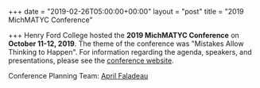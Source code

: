 +++
date = "2019-02-26T05:00:00+00:00"
layout = "post"
title = "2019 MichMATYC Conference"

+++
Henry Ford College hosted the **2019 MichMATYC Conference** on **October 11-12, 2019**. The theme of the conference 
was "Mistakes Allow Thinking to Happen". For information regarding the agenda, speakers, and presentations, please see the <a href="https://michmatyc2019.org/">conference website</a>.

Conference Planning Team: [April Faladeau](mailto:amfalardeau@hfcc.edu)
